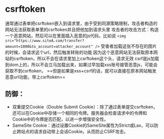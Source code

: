 # csrftoken
通常通过表单把csrftoken嵌入到请求里，由于受到同源策略限制，攻击者构造的网站无法获取表单里的csrftoken并且把他加到请求头里
攻击者的攻击方式：构造一个恶意网站，然后可以在里面插入恶意的js代码，比如说
`<img src="https://www.siteA.com/transfer?amount=1000&to_account=attacker_account" />`
受害者加载这张不存在的图片的时候，会请求这个url，然后触发转账的功能
因为这个恶意网站无法获取原本网站的csrftoken，所以不会在请求里加上csrftoken这个头，请求无效
csrf是js加载到dom上的，所以不会立马加载出来，如果过早加载xss账号接管恶意js，可能会获取不到csrftoken，
==但是如果是xss+csrf的话，就可以直接在原本网站触发恶意url功能，带上csrftoken==

## 防御：
- 双重提交Cookie（Double Submit Cookie）：除了通过表单提交csrftoken，还可以在Cookie中存储一个相同的令牌。服务器会检查请求中的令牌和Cookie中的令牌是否匹配，以进一步增强安全性。
- SameSite Cookie：通过设置Cookie的SameSite属性为Strict或Lax，可以防止跨站点的请求自动带上会话Cookie，从而防止CSRF攻击。